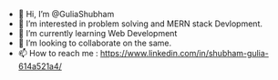 - 👋 Hi, I’m @GuliaShubham
- 👀 I’m interested in problem solving and MERN stack Devlopment.
- 🌱 I’m currently learning Web Development
- 💞️ I’m looking to collaborate on the same.
- 📫 How to reach me : https://www.linkedin.com/in/shubham-gulia-614a521a4/

<!---
GuliaShubham/GuliaShubham is a ✨ special ✨ repository because its `README.md` (this file) appears on your GitHub profile.
You can click the Preview link to take a look at your changes.
--->
